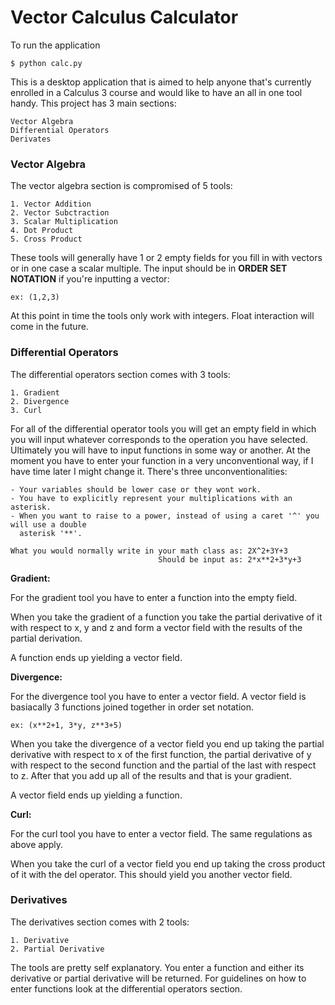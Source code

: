 # Vector Calculus Calculator

To run the application

	$ python calc.py

This is a desktop application that is aimed to help anyone that's currently enrolled in a Calculus 3 course and would like to have an all in one tool handy. This project has 3 main sections:

	Vector Algebra
	Differential Operators
	Derivates

### Vector Algebra ###
The vector algebra section is compromised of 5 tools:

	1. Vector Addition
	2. Vector Subctraction
	3. Scalar Multiplication
	4. Dot Product
	5. Cross Product

These tools will generally have 1 or 2 empty fields for you fill in with vectors or in one case a scalar multiple.
The input should be in **ORDER SET NOTATION** if you're inputting a vector:

	ex: (1,2,3)

At this point in time the tools only work with integers. Float interaction will come in the future. 

### Differential Operators ###
The differential operators section comes with 3 tools:

	1. Gradient
	2. Divergence
	3. Curl
	
For all of the differential operator tools you will get an empty field in which you will input whatever corresponds to the operation you have selected. Ultimately you will have to input functions in some way or another. At the moment you have to enter your function in a very unconventional way, if I have time later I might change it. There's three unconventionalities:

	- Your variables should be lower case or they wont work.
	- You have to explicitly represent your multiplications with an asterisk.
	- When you want to raise to a power, instead of using a caret '^' you will use a double 
	  asterisk '**'.

	What you would normally write in your math class as: 2X^2+3Y+3
        	                         Should be input as: 2*x**2+3*y+3

**Gradient:**

For the gradient tool you have to enter a function into the empty field.

When you take the gradient of a function you take the partial derivative of it with respect to x, y and z and form a vector field with the results of the partial derivation. 

A function ends up yielding a vector field.

**Divergence:**

For the divergence tool you have to enter a vector field. A vector field is basiacally 3 functions joined together in order set notation.
	
	ex: (x**2+1, 3*y, z**3+5)

When you take the divergence of a vector field you end up taking the partial derivative with respect to x of the first function, the partial derivative of y with respect to the second function and the partial of the last with respect to z. After that you add up all of the results and that is your gradient. 

A vector field ends up yielding a function.

**Curl:**

For the curl tool you have to enter a vector field. The same regulations as above apply.

When you take the curl of a vector field you end up taking the cross product of it with the del operator. 
This should yield you another vector field.

### Derivatives ###

The derivatives section comes with 2 tools: 

	1. Derivative
	2. Partial Derivative
	
The tools are pretty self explanatory. You enter a function and either its derivative or partial derivative will be returned.
For guidelines on how to enter functions look at the differential operators section.


